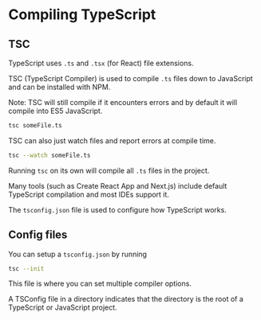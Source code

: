 # Compiling TypeScript

## TSC

TypeScript uses `.ts` and `.tsx` (for React) file extensions.

TSC (TypeScript Compiler) is used to compile `.ts` files down to JavaScript and can be installed with NPM.

Note: TSC will still compile if it encounters errors and by default it will compile into ES5 JavaScript.

```sh
tsc someFile.ts
```

TSC can also just watch files and report errors at compile time.

```sh
tsc --watch someFile.ts
```

Running `tsc` on its own will compile all `.ts` files in the project.

Many tools (such as Create React App and Next.js) include default TypeScript compilation and most IDEs support it.

The `tsconfig.json` file is used to configure how TypeScript works.

## Config files

You can setup a `tsconfig.json` by running

```sh
tsc --init
```

This file is where you can set multiple compiler options.

A TSConfig file in a directory indicates that the directory is the root of a TypeScript or JavaScript project.